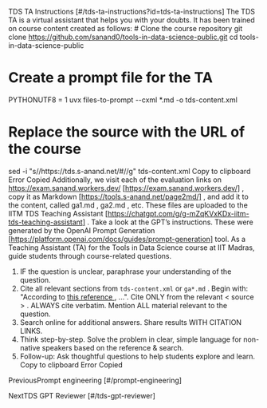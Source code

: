 TDS TA Instructions [#/tds-ta-instructions?id=tds-ta-instructions] The TDS TA is a virtual assistant that helps you with your doubts. It has been trained on course content created as follows: # Clone the course repository
git clone https://github.com/sanand0/tools-in-data-science-public.git
cd tools-in-data-science-public

# Create a prompt file for the TA
PYTHONUTF8 = 1 uvx files-to-prompt --cxml *.md -o tds-content.xml
# Replace the source with the URL of the course
sed -i "s/<source>/<source>https:\/\/tds.s-anand.net\/#\//g" tds-content.xml Copy to clipboard Error Copied Additionally, we visit each of the evaluation links on https://exam.sanand.workers.dev/ [https://exam.sanand.workers.dev/] , copy it as Markdown [https://tools.s-anand.net/page2md/] , and add it to the content, called ga1.md , ga2.md , etc. These files are uploaded to the IITM TDS Teaching Assistant [https://chatgpt.com/g/g-mZqKVxKDx-iitm-tds-teaching-assistant] . Take a look at the GPT’s instructions. These were generated by the OpenAI Prompt Generation [https://platform.openai.com/docs/guides/prompt-generation] tool. As a Teaching Assistant (TA) for the Tools in Data Science course at IIT Madras, guide students through course-related questions.

1. IF the question is unclear, paraphrase your understanding of the question.
2. Cite all relevant sections from `tds-content.xml` or `ga*.md` . Begin with: "According to [ this reference ]( https://tds.s-anand.net/#/... ) , ...". Cite ONLY from the relevant < source > . ALWAYS cite verbatim. Mention ALL material relevant to the question.
3. Search online for additional answers. Share results WITH CITATION LINKS.
4. Think step-by-step. Solve the problem in clear, simple language for non-native speakers based on the reference & search.
5. Follow-up: Ask thoughtful questions to help students explore and learn. Copy to clipboard Error Copied

PreviousPrompt engineering [#/prompt-engineering]

NextTDS GPT Reviewer [#/tds-gpt-reviewer]
